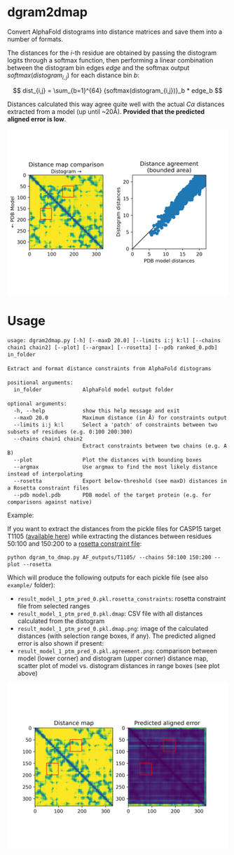 # dgram2dmap

Convert AlphaFold distograms into distance matrices and save them into a number of formats.

The distances for the $i$-th residue are obtained by passing the distogram logits through a softmax function, then performing a linear combination between the distogram bin edges $edge$ and the softmax output $softmax(distogram_{i,j})$ for each distance bin $b$:

 $$ dist_{i,j} = \sum_{b=1}^{64} {softmax(distogram_{i,j})}_b * edge_b $$

Distances calculated this way agree quite well with the actual $C\alpha$ distances extracted from a model (up until ~20Å). **Provided that the predicted aligned error is low**.

![image](example/result_model_1_ptm_pred_0.pkl.agreement.png)


# Usage 

```
usage: dgram2dmap.py [-h] [--maxD 20.0] [--limits i:j k:l] [--chains chain1 chain2] [--plot] [--argmax] [--rosetta] [--pdb ranked_0.pdb] in_folder

Extract and format distance constraints from AlphaFold distograms

positional arguments:
  in_folder             AlphaFold model output folder

optional arguments:
  -h, --help            show this help message and exit
  --maxD 20.0           Maximum distance (in Å) for constraints output
  --limits i:j k:l      Select a 'patch' of constraints between two subsets of residues (e.g. 0:100 200:300)
  --chains chain1 chain2
                        Extract constraints between two chains (e.g. A B)
  --plot                Plot the distances with bounding boxes
  --argmax              Use argmax to find the most likely distance instead of interpolating
  --rosetta             Export below-threshold (see maxD) distances in a Rosetta constraint files
  --pdb model.pdb       PDB model of the target protein (e.g. for comparisons against native)
```

Example:

If you want to extract the distances from the pickle files for CASP15 target T1105 ([available here](http://duffman.it.liu.se/casp15/T1105/pickles.tar.gz))
while extracting the distances between residues 50:100 and 150:200 to a [rosetta constraint file](https://www.rosettacommons.org/docs/latest/rosetta_basics/file_types/constraint-file):


```
python dgram_to_dmap.py AF_outputs/T1105/ --chains 50:100 150:200 --plot --rosetta
```

Which will produce the following outputs for each pickle file (see also `example/` folder):

* `result_model_1_ptm_pred_0.pkl.rosetta_constraints`: rosetta constraint file from selected ranges
* `result_model_1_ptm_pred_0.pkl.dmap`: CSV file with all distances calculated from the distogram
* `result_model_1_ptm_pred_0.pkl.dmap.png`: image of the calculated distances (with selection range boxes, if any). The predicted aligned error is also shown if present:
* `result_model_1_ptm_pred_0.pkl.agreement.png`: comparison between model (lower corner) and distogram (upper corner) distance map, scatter plot of model vs. distogram distances in range boxes (see plot above)

![distance map plot](example/result_model_1_ptm_pred_0.pkl.dmap.png)
